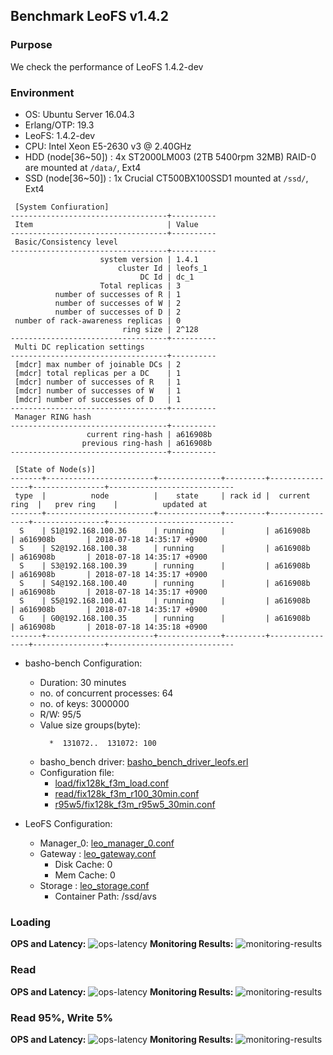 ## Benchmark LeoFS v1.4.2

### Purpose
We check the performance of LeoFS 1.4.2-dev

### Environment

* OS: Ubuntu Server 16.04.3
* Erlang/OTP: 19.3
* LeoFS: 1.4.2-dev
* CPU: Intel Xeon E5-2630 v3 @ 2.40GHz
* HDD (node[36~50]) : 4x ST2000LM003 (2TB 5400rpm 32MB) RAID-0 are mounted at `/data/`, Ext4
* SSD (node[36~50]) : 1x Crucial CT500BX100SSD1 mounted at `/ssd/`, Ext4

```
 [System Confiuration]
-----------------------------------+----------
 Item                              | Value
-----------------------------------+----------
 Basic/Consistency level
-----------------------------------+----------
                    system version | 1.4.1
                        cluster Id | leofs_1
                             DC Id | dc_1
                    Total replicas | 3
          number of successes of R | 1
          number of successes of W | 2
          number of successes of D | 2
 number of rack-awareness replicas | 0
                         ring size | 2^128
-----------------------------------+----------
 Multi DC replication settings
-----------------------------------+----------
 [mdcr] max number of joinable DCs | 2
 [mdcr] total replicas per a DC    | 1
 [mdcr] number of successes of R   | 1
 [mdcr] number of successes of W   | 1
 [mdcr] number of successes of D   | 1
-----------------------------------+----------
 Manager RING hash
-----------------------------------+----------
                 current ring-hash | a616908b
                previous ring-hash | a616908b
-----------------------------------+----------

 [State of Node(s)]
-------+------------------------+--------------+---------+----------------+----------------+----------------------------
 type  |          node          |    state     | rack id |  current ring  |   prev ring    |          updated at
-------+------------------------+--------------+---------+----------------+----------------+----------------------------
  S    | S1@192.168.100.36      | running      |         | a616908b       | a616908b       | 2018-07-18 14:35:17 +0900
  S    | S2@192.168.100.38      | running      |         | a616908b       | a616908b       | 2018-07-18 14:35:17 +0900
  S    | S3@192.168.100.39      | running      |         | a616908b       | a616908b       | 2018-07-18 14:35:17 +0900
  S    | S4@192.168.100.40      | running      |         | a616908b       | a616908b       | 2018-07-18 14:35:17 +0900
  S    | S5@192.168.100.41      | running      |         | a616908b       | a616908b       | 2018-07-18 14:35:17 +0900
  G    | G0@192.168.100.35      | running      |         | a616908b       | a616908b       | 2018-07-18 14:35:18 +0900
-------+------------------------+--------------+---------+----------------+----------------+---------------------------- 
```

* basho-bench Configuration:
    * Duration: 30 minutes
    * no. of concurrent processes: 64
    * no. of keys: 3000000
    * R/W: 95/5
    * Value size groups(byte):
      ```
        *  131072..  131072: 100
      ```
    * basho_bench driver: [basho_bench_driver_leofs.erl](https://github.com/leo-project/basho_bench/blob/master/src/basho_bench_driver_leofs.erl)
    * Configuration file: 
        * [load/fix128k_f3m_load.conf](load/fix128k_f3m_load.conf)
        * [read/fix128k_f3m_r100_30min.conf](read/fix128k_f3m_r100_30min.conf)
        * [r95w5/fix128k_f3m_r95w5_30min.conf](r95w5/fix128k_f3m_r95w5_30min.conf)

* LeoFS Configuration:
    * Manager_0: [leo_manager_0.conf](conf/G0/leo_manager.conf)
    * Gateway  : [leo_gateway.conf](conf/G0/leo_gateway.conf)
        * Disk Cache: 0
        * Mem Cache:  0
    * Storage  : [leo_storage.conf](conf/S1/leo_storage.conf)
        * Container Path: /ssd/avs

### Loading
**OPS and Latency:**
![ops-latency](load/summary.png)
**Monitoring Results:**
![monitoring-results](load/grafana.png)

### Read
**OPS and Latency:**
![ops-latency](read/summary.png)
**Monitoring Results:**
![monitoring-results](read/grafana.png)

### Read 95%, Write 5%
**OPS and Latency:**
![ops-latency](r95w5/summary.png)
**Monitoring Results:**
![monitoring-results](r95w5/grafana.png)
